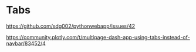 # Tabs 

https://github.com/sdg002/pythonwebapp/issues/42

https://community.plotly.com/t/multipage-dash-app-using-tabs-instead-of-navbar/83452/4
